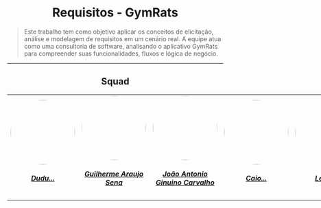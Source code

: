 <center>

# Requisitos - GymRats

</center>


> Este trabalho tem como objetivo aplicar os conceitos de elicitação, análise e modelagem de requisitos em um cenário real. A equipe atua como uma consultoria de software, analisando o aplicativo GymRats para compreender suas funcionalidades, fluxos e lógica de negócio. 

---


<center>

## Squad

</center>


<table style="margin: 0 auto; width: fit-content;">
    <tr>
        <td align="center">
            <a href="https://github.com/guiasena">
                <img style="border-radius: 50%;" src="https://github.com/Dududzs.png" width="150px;"/>
                <h5 class="text-center"> Dudu... </h5>
            </a>
        </td>
        <td align="center">
            <a href="https://github.com/guiasena">
                <img style="border-radius: 50%;" src="https://github.com/guiasena.png" width="150px;"/>
                <h5 class="text-center">Guilherme Araujo Sena <br> </h5>
            </a>
        </td>
       <td align="center">
            <a href="https://github.com/i-JSS">
                <img style="border-radius: 50%;" src="https://github.com/i-JSS.png" width="150px;"/>
                <h5 class="text-center"> João Antonio Ginuino Carvalho <br></h5>
            </a>
        </td>
       <td align="center">
            <a href="https://github.com/CHZXD">
                <img style="border-radius: 50%;" src="https://github.com/CHZXD.png" width="150px;"/>
                <h5 class="text-center"> Caio... <br></h5>
            </a>
        </td>
        <td align="center">
            <a href="https://github.com/stubaLA">
                <img style="border-radius: 50%;" src="https://github.com/stubaLA.png" width="150px;"/>
                <h5 class="text-center"> Lenenn <br></h5>
        </td>
     
</table>
